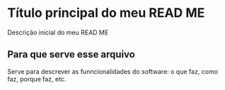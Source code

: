 # Título principal do meu READ ME

Descrição inicial do meu READ ME

## Para que serve esse arquivo
Serve para descrever as funncionalidades do software: o que faz, como faz, porque faz, etc.

